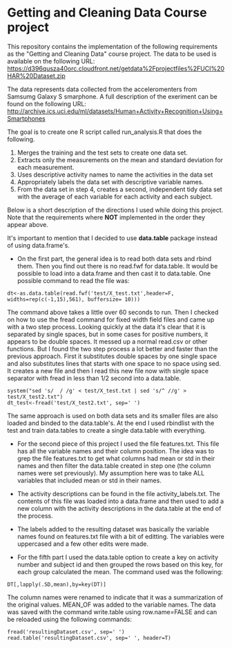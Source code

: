 Getting and Cleaning Data Course project
================================

This repository contains the implementation of the following requirements as the "Getting and Cleaning Data" course project. 
The data to be used is available on the following URL: https://d396qusza40orc.cloudfront.net/getdata%2Fprojectfiles%2FUCI%20HAR%20Dataset.zip

The data represents data collected from the acceleromenters from Samsumg Galaxy S smarphone. A full description of the exeriment can be found on the following URL: http://archive.ics.uci.edu/ml/datasets/Human+Activity+Recognition+Using+Smartphones 

The goal is to create one R script called run_analysis.R that does the following. 

1. Merges the training and the test sets to create one data set.
2. Extracts only the measurements on the mean and standard deviation for each measurement. 
3. Uses descriptive activity names to name the activities in the data set
4. Appropriately labels the data set with descriptive variable names. 
5. From the data set in step 4, creates a second, independent tidy data set with the average of each variable for each activity and each subject.

Below is a short description of the directions I used while doing this project. Note that the requirements where **NOT** implemented in the order they appear above. 

It's important to mention that I decided to use **data.table** package instead of using data.frame's. 

- On the first part, the general idea is to read both data sets and rbind them. Then you find out there is no read.fwf for data.table. It would be possible to load into a data.frame and then cast it to data.table. One possible command to read the file was:
```{r}
dt<-as.data.table(read.fwf('test/X_test.txt',header=F, widths=rep(c(-1,15),561), buffersize= 10)))
```
The command above takes a little over 60 seconds to run.
Then I checked on how to use the fread command for fixed width field files and came up with a two step process. Looking quickly at the data it's clear that it is separated by single spaces, but in some cases for positive numbers, it appears to be double spaces. It messed up a normal read.csv or other functions. 
But I found the two step process a lot better and faster than the previous approach. First it substitutes double spaces by one single space and also substitutes lines that starts with one space to no space using sed. It creates a new file and then I read this new file now with single space separator with fread in less than 1/2 second into a data.table.
```{r}
system("sed 's/  / /g' < test/X_test.txt | sed 's/^ //g' > test/X_test2.txt")
dt_test<-fread('test/X_test2.txt', sep=' ')
```
The same approach is used on both data sets and its smaller files are also loaded and binded to the data.table's. At the end I used rbindlist with the test and train data.tables to create a single data.table with everything.

- For the second piece of this project I used the file features.txt. This file has all the variable names and their column position. The idea was to grep the file features.txt to get what columns had mean or std in their names and then filter the data.table created in step one (the column names were set previously). My assumption here was to take ALL variables that included mean or std in their names.

- The activity descriptions can be found in the file activity_labels.txt. The contents of this file was loaded into a data.frame and then used to add a new column with the activity descriptions in the data.table at the end of the process.

- The labels added to the resulting dataset was basically the variable names found on features.txt file with a bit of editting. The variables were uppercased and a few other edits were made.

- For the fifth part I used the data.table option to create a key on activity number and subject id and then grouped the rows based on this key, for each group calculated the mean. The command used was the following:
```{r}
DT[,lapply(.SD,mean),by=key(DT)]
```
The column names were renamed to indicate that it was a summarization of the original values. MEAN_OF was added to the variable names.
The data was saved with the command write.table using row.name=FALSE and can be reloaded using the following commands:
```{r}
fread('resultingDataset.csv', sep=' ')
read.table('resultingDataset.csv', sep=' ', header=T)
```
